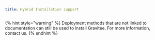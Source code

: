 ```yaml
---
title: Hybrid Installation support
---
```


{% hint style="warning" %}
Deployment methods that are not linked to documentation can still be used to install Gravitee. For more information, contact us.
{% endhint %}
